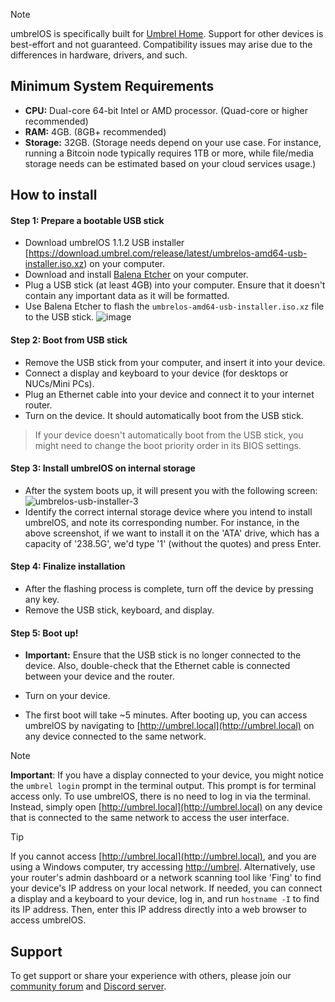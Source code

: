 > [!NOTE]
> umbrelOS is specifically built for [Umbrel Home](https://umbrel.com/umbrel-home). Support for other devices is best-effort and not guaranteed. Compatibility issues may arise due to the differences in hardware, drivers, and such.

## Minimum System Requirements

- **CPU:** Dual-core 64-bit Intel or AMD processor. (Quad-core or higher recommended)
- **RAM:** 4GB. (8GB+ recommended)
- **Storage:** 32GB. (Storage needs depend on your use case. For instance, running a Bitcoin node typically requires 1TB or more, while file/media storage needs can be estimated based on your cloud services usage.)

## How to install

#### Step 1: Prepare a bootable USB stick
- Download umbrelOS 1.1.2 USB installer [https://download.umbrel.com/release/latest/umbrelos-amd64-usb-installer.iso.xz) on your computer.
- Download and install [Balena Etcher](https://www.balena.io/etcher/) on your computer.
- Plug a USB stick (at least 4GB) into your computer. Ensure that it doesn't contain any important data as it will be formatted.
- Use Balena Etcher to flash the `umbrelos-amd64-usb-installer.iso.xz` file to the USB stick.
![image](https://github.com/getumbrel/umbrel/assets/10330103/b67f31f5-95d0-4ad5-8945-76bf32b1b8e3)

#### Step 2: Boot from USB stick
- Remove the USB stick from your computer, and insert it into your device.
- Connect a display and keyboard to your device (for desktops or NUCs/Mini PCs). 
- Plug an Ethernet cable into your device and connect it to your internet router.
- Turn on the device. It should automatically boot from the USB stick.
> If your device doesn't automatically boot from the USB stick, you might need to change the boot priority order in its BIOS settings.

#### Step 3: Install umbrelOS on internal storage
- After the system boots up, it will present you with the following screen:
![umbrelos-usb-installer-3](https://github.com/getumbrel/umbrel/assets/10330103/e8c23d0e-230d-48e0-a77a-a1ffc2d5293c)
- Identify the correct internal storage device where you intend to install umbrelOS, and note its corresponding number. For instance, in the above screenshot, if we want to install it on the 'ATA' drive, which has a capacity of '238.5G', we'd type '1' (without the quotes) and press Enter.

#### Step 4: Finalize installation

- After the flashing process is complete, turn off the device by pressing any key.
- Remove the USB stick, keyboard, and display.

#### Step 5: Boot up!

- **Important:** Ensure that the USB stick is no longer connected to the device. Also, double-check that the Ethernet cable is connected between your device and the router.

- Turn on your device.

- The first boot will take ~5 minutes. After booting up, you can access umbrelOS by navigating to [http://umbrel.local](http://umbrel.local) on any device connected to the same network.

> [!NOTE]
> **Important**: If you have a display connected to your device, you might notice the `umbrel login` prompt in the terminal output. This prompt is for terminal access only. To use umbrelOS, there is no need to log in via the terminal. Instead, simply open [http://umbrel.local](http://umbrel.local) on any device that is connected to the same network to access the user interface.


> [!TIP]
> If you cannot access [http://umbrel.local](http://umbrel.local), and you are using a Windows computer, try accessing [http://umbrel](http://umbrel). Alternatively, use your router's admin dashboard or a network scanning tool like 'Fing' to find your device's IP address on your local network. If needed, you can connect a display and a keyboard to your device, log in, and run `hostname -I` to find its IP address. Then, enter this IP address directly into a web browser to access umbrelOS.

## Support

To get support or share your experience with others, please join our [community forum](https://community.umbrel.com) and [Discord server](http://discord.gg/efNtFzqtdx).